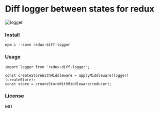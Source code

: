 # Diff logger between states for redux

![logger](http://i.imgur.com/SR5jsdm.png?1)

### Install
`npm i --save redux-diff-logger`

### Usage
```
import logger from 'redux-diff-logger';

const createStoreWithMiddleware = applyMiddleware(logger)(createStore);
const store = createStoreWithMiddleware(reducer);
```

### License
MIT
